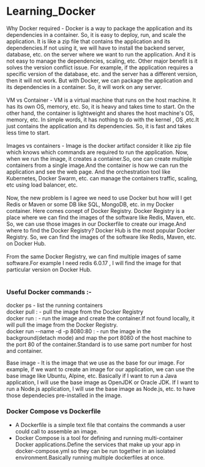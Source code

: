 # Learning_Docker

Why Docker required - Docker is a way to package the application and its dependencies in a container. So, it is easy to deploy, run, and scale the application. It is like a zip file that contains the application and its dependencies.If not using it, we will have to install the backend server, database, etc. on the server where we want to run the application. And it is not easy to manage the dependencies, scaling, etc. 
Other major benefit is it solves the version conflict issue. For example, if the application requires a specific version of the database, etc. and the server has a different version, then it will not work. But with Docker, we can package the application and its dependencies in a container. So, it will work on any server.
<br />
<br />
VM vs Container - VM is a virtual machine that runs on the host machine. It has its own OS, memory, etc. So, it is heavy and takes time to start. On the other hand, the container is lightweight and shares the host machine's OS, memory, etc. In simple words, it has nothing to do with the kernel , OS ,etc.It just contains the application and its dependencies. So, it is fast and takes less time to start.
<br />
<br />
Images vs containers - Image is the docker artifact consider it like zip file which knows which commands are required to run the application. 
Now, when we run the image, it creates a container.So, one can create multiple containers from a single image.And the container is how we can run the application and see the web page.
And the orchestration tool like Kubernetes, Docker Swarm, etc. can manage the containers traffic, scaling, etc using load balancer, etc.
<br />
<br />
Now, the new problem is I agree we need to use Docker but how will I get Redis or Maven or some DB like SQL, MongoDB, etc. in my Docker container. Here comes conept of Docker Registry. Docker Registry is a place where we can find the images of the software like Redis, Maven, etc. So, we can use those images in our Dockerfile to create our image.And where to find the Docker Registry? Docker Hub is the most popular Docker Registry. So, we can find the images of the software like Redis, Maven, etc. on Docker Hub.
<br />
<br />
From the same Docker Registry, we can find multiple images of same software.For example I need redis 6.0.17 , I will find the image for that particular version on Docker Hub.
<br />
<br />
### Useful Docker commands :-
docker ps - list the running containers 
<br />
docker pull <image-name>:<tag> - pull the image from the Docker Registry
<br />
docker run <image-name>:<tag> - run the image and create the container.If not found locally, it will pull the image from the Docker Registry.
<br />
docker run --name <Name container> -d -p 8080:80 <image-name>:<tag> - run the image in the background(detach mode) and map the port 8080 of the host machine to the port 80 of the container.Standard is to use same port number for host and container.

Base image - It is the image that we use as the base for our image. For example, if we want to create an image for our application, we can use the base image like Ubuntu, Alpine, etc.
Basically if I want to run a Java application, I will use the base image as OpenJDK or Oracle JDK. If I want to run a Node.js application, I will use the base image as Node.js, etc. to have those dependecies pre-installed in the image.

### Docker Compose vs Dockerfile
- A Dockerfile is a simple text file that contains the commands a user could call to assemble an image.
- Docker Compose is a tool for defining and running multi-container Docker applications.Define the services that make up your app in docker-compose.yml so they can be run together in an isolated environment.Basically running multiple dockerfiles at once.
